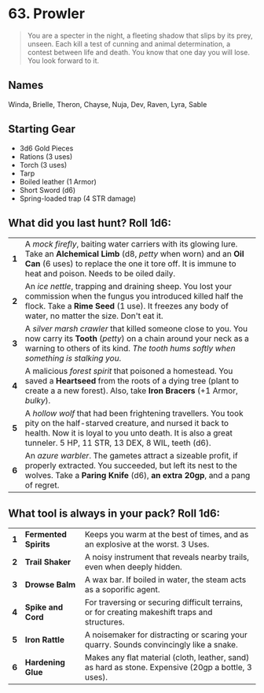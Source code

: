 # 63. Prowler

> You are a specter in the night, a fleeting shadow that slips by its prey, unseen. Each kill a test of cunning and animal determination, a contest between life and death. You know that one day you will lose. You look forward to it. 

## Names

Winda, Brielle, Theron, Chayse, Nuja, Dev, Raven, Lyra, Sable

## Starting Gear

- 3d6 Gold Pieces
- Rations (3 uses)
- Torch (3 uses) 
- Tarp
- Boiled leather (1 Armor)
- Short Sword (d6)
- Spring-loaded trap (4 STR damage)

## What did you last hunt? Roll 1d6:

|       |                                                              |
| ----- | ------------------------------------------------------------ |
| **1** | A _mock firefly_, baiting water carriers with its glowing lure. Take an **Alchemical Limb** (d8, _petty_ when worn) and an **Oil Can** (6 uses) to replace the one it tore off. It is immune to heat and poison. Needs to be oiled daily. |
| **2** | An _ice nettle_, trapping and draining sheep. You lost your commission when the fungus you introduced killed half the flock. Take a **Rime Seed** (1 use). It freezes any body of water, no matter the size. Don't eat it. |
| **3** | A _silver marsh crawler_ that killed someone close to you. You now carry its **Tooth** (_petty_) on a chain around your neck as a warning to others of its kind. _The tooth hums softly when something is stalking you_.  |
| **4**  | A malicious _forest spirit_ that poisoned a homestead. You saved a **Heartseed** from the roots of a dying tree (plant to create a a new forest). Also, take **Iron Bracers** (+1 Armor, _bulky_). 
| **5** | A _hollow wolf_ that had been frightening travellers. You took pity on the half-starved creature, and nursed it back to health. Now it is loyal to you unto death. It is also a great tunneler. 5 HP, 11 STR, 13 DEX, 8 WIL, teeth (d6).     |
| **6** | An _azure warbler_. The gametes attract a sizeable profit, if properly extracted. You succeeded, but left its nest to the wolves. Take a **Paring Knife** (d6), **an extra 20gp**, and a pang of regret. |

## What tool is always in your pack? Roll 1d6:

|      |                   |                                                              |
| ---- | ----------------- | ------------------------------------------------------------ |
| **1** | **Fermented Spirits** | Keeps you warm at the best of times, and as an explosive at the worst. 3 Uses.  |
| **2** | **Trail Shaker** | A noisy instrument that reveals nearby trails, even when deeply hidden.   |
| **3** | **Drowse Balm** | A wax bar. If boiled in water, the steam acts as a soporific agent.|
| **4** | **Spike and Cord** |  For traversing or securing difficult terrains, or for creating makeshift traps and structures.|
| **5** | **Iron Rattle**| A noisemaker for distracting or scaring your quarry. Sounds convincingly like a snake.  |
| **6** | **Hardening Glue** | Makes any flat material (cloth, leather, sand) as hard as stone. Expensive (20gp a bottle, 3 uses). |
